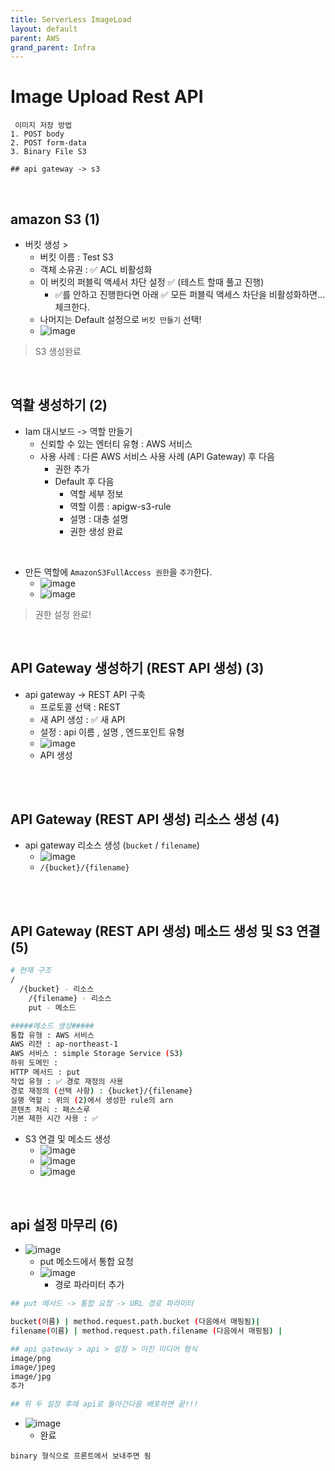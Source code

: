 ```yaml
---
title: ServerLess ImageLoad
layout: default
parent: AWS
grand_parent: Infra
---
```


# Image Upload Rest API

```
 이미지 저장 방법
1. POST body
2. POST form-data
3. Binary File S3

## api gateway -> s3
```

<br />

## amazon S3 (1)

- 버킷 생성 >
  - 버킷 이름 : Test S3
  - 객체 소유권 : ✅ ACL 비활성화
  - 이 버킷의 퍼블릭 액세서 차단 설정 ✅ (테스트 할때 풀고 진행)
    - ✅를 안하고 진행한다면 아래 ✅ 모든 퍼블릭 액세스 차단을 비활성화하면... 체크한다.
  - 나머지는 Default 설정으로 `버킷 만들기` 선택!
  - ![image](../../image/aws13.png)

> S3 생성완료

<br />

## 역활 생성하기 (2)

- Iam 대시보드 -> 역할 만들기
  - 신뢰할 수 있는 엔터티 유형 : AWS 서비스
  - 사용 사례 : 다른 AWS 서비스 사용 사례 (API Gateway) 후 다음
    - 권한 추가
    - Default 후 다음
      - 역할 세부 정보
      - 역할 이름 : apigw-s3-rule
      - 설명 : 대충 설명
      - 권한 생성 완료

<br />

- 만든 역할에 `AmazonS3FullAccess 권한`을 `추가`한다.
  - ![image](../../image/aws16.png)
  - ![image](../../image/aws17.png)

> 권한 설정 완료!

<br />

## API Gateway 생성하기 (REST API 생성) (3)

- api gateway -> REST API 구축
  - 프로토콜 선택 : REST
  - 새 API 생성 : ✅ 새 API
  - 설정 : api 이름 , 설명 , 엔드포인트 유형
  - ![image](../../image/aws18.png)
  - API 생성

<br />
<br />

## API Gateway (REST API 생성) 리소스 생성 (4)

- api gateway 리소스 생성 (`bucket` / `filename`)
  - ![image](../../image/aws19.png)
  - `/{bucket}/{filename}`

<br />
<br />

## API Gateway (REST API 생성) 메소드 생성 및 S3 연결(5)

```bash
# 현재 구조
/
  /{bucket} - 리소스
    /{filename} - 리소스
    put - 메소드

#####메소드 생성#####
통합 유형 : AWS 서비스
AWS 리전 : ap-northeast-1
AWS 서비스 : simple Storage Service (S3)
하위 도메인 :
HTTP 메서드 : put
작업 유형 : ✅ 경로 재정의 사용
경로 재정의 (선택 사항) : {bucket}/{filename}
실행 역할 : 위의 (2)에서 생성한 rule의 arn
콘텐츠 처리 : 패스스루
기본 제한 시간 사용 : ✅
```

- S3 연결 및 메소드 생성
  - ![image](../../image/aws19.png)
  - ![image](../../image/aws22.png)
  - ![image](../../image/aws23.png)

<br />

## api 설정 마무리 (6)

- ![image](../../image/aws24.png)
  - put 메소드에서 통합 요청
  - ![image](../../image/aws25.png)
    - 경로 파라미터 추가

```bash
## put 메서드 -> 통합 요청 -> URL 경로 파라미터

bucket(이름) | method.request.path.bucket (다음에서 매핑됨)|
filename(이름) | method.request.path.filename (다음에서 매핑됨) |

## api gateway > api > 설정 > 이진 미디어 형식
image/png
image/jpeg
image/jpg
추가

## 위 두 설정 후에 api로 돌아간다음 배포하면 끝!!!
```

- ![image](../../image/aws27.png)
  - 완료

```
binary 형식으로 프론트에서 보내주면 됨

```
